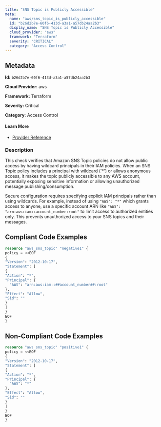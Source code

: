 ```yaml
---
title: "SNS Topic is Publicly Accessible"
meta:
  name: "aws/sns_topic_is_publicly_accessible"
  id: "b26d2b7e-60f6-413d-a3a1-a57db24aa2b3"
  display_name: "SNS Topic is Publicly Accessible"
  cloud_provider: "aws"
  framework: "Terraform"
  severity: "CRITICAL"
  category: "Access Control"
---
```

## Metadata

**Id:** `b26d2b7e-60f6-413d-a3a1-a57db24aa2b3`

**Cloud Provider:** aws

**Framework:** Terraform

**Severity:** Critical

**Category:** Access Control

#### Learn More

 - [Provider Reference](https://registry.terraform.io/providers/hashicorp/aws/latest/docs/resources/sns_topic)

### Description

 This check verifies that Amazon SNS Topic policies do not allow public access by having wildcard principals in their IAM policies. When an SNS Topic policy includes a principal with wildcard ('*') or allows anonymous access, it makes the topic publicly accessible to any AWS account, potentially exposing sensitive information or allowing unauthorized message publishing/consumption.

Secure configuration requires specifying explicit IAM principals rather than using wildcards. For example, instead of using `"AWS": "*"` which grants access to anyone, use a specific account ARN like `"AWS": "arn:aws:iam::account_number:root"` to limit access to authorized entities only. This prevents unauthorized access to your SNS topics and their messages.


## Compliant Code Examples
```terraform
resource "aws_sns_topic" "negative1" {
policy = <<EOF
{
"Version": "2012-10-17",
"Statement": [
{
"Action": "*",
"Principal": {
  "AWS": "arn:aws:iam::##account_number##:root"
},
"Effect": "Allow",
"Sid": ""
}
]
}
EOF
}


```
## Non-Compliant Code Examples
```terraform
resource "aws_sns_topic" "positive1" {
policy = <<EOF
{
"Version": "2012-10-17",
"Statement": [
{
"Action": "*",
"Principal": {
  "AWS": "*"
},
"Effect": "Allow",
"Sid": ""
}
]
}
EOF
}

```